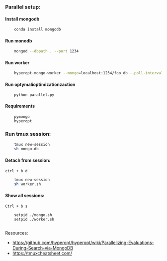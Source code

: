 ### Parallel setup: 

#### Install mongodb
```bash
    conda install mongodb
```

#### Run monodb
```bash
    mongod --dbpath . --port 1234
```

#### Run worker
```bash
    hyperopt-mongo-worker --mongo=localhost:1234/foo_db --poll-interval=0.1
```

#### Run optymalioptimizationzaction
```
    python parallel.py
```


#### Requirements

```bash
    pymongo
    hyperopt
```

### Run tmux session:
```bash
    tmux new-session
    sh mongo.db
```
#### Detach from session:
```
ctrl + b d
```

```bash
    tmux new-session
    sh worker.sh
```

#### Show all sessions:
```
Ctrl + b s
```


```
    setpid ./mongo.sh
    setpid ./worker.sh
    
```

Resources:
* https://github.com/hyperopt/hyperopt/wiki/Parallelizing-Evaluations-During-Search-via-MongoDB
* https://tmuxcheatsheet.com/